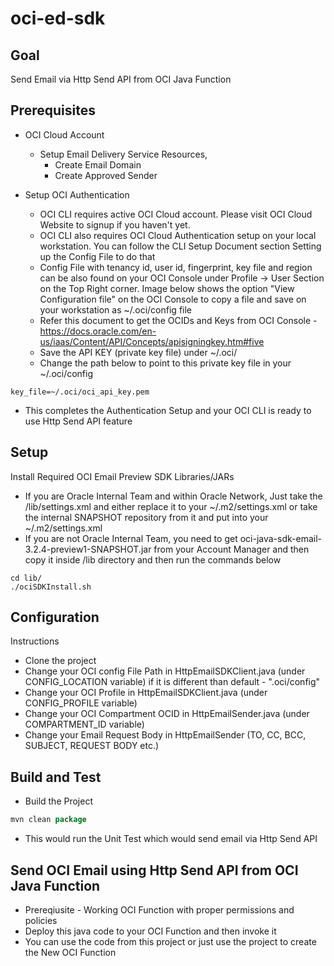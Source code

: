 # oci-ed-sdk

## Goal

Send Email via Http Send API from OCI Java Function

## Prerequisites

- OCI Cloud Account
  - Setup Email Delivery Service Resources,
    - Create Email Domain
    - Create Approved Sender

- Setup OCI Authentication
  - OCI CLI requires active OCI Cloud account. Please visit OCI Cloud Website to signup if you haven't yet.
  - OCI CLI also requires OCI Cloud Authentication setup on your local workstation. You can follow the CLI Setup Document section Setting up the Config File to do that
  - Config File with tenancy id, user id, fingerprint, key file and region can be also found on your OCI Console under Profile → User Section on the Top Right corner. Image below shows the option "View Configuration file" on the OCI Console to copy a file and save on your workstation as ~/.oci/config file
  - Refer this document to get the OCIDs and Keys from OCI Console - https://docs.oracle.com/en-us/iaas/Content/API/Concepts/apisigningkey.htm#five
  - Save the API KEY (private key file) under ~/.oci/
  - Change the path below to point to this private key file in your ~/.oci/config
```shell
key_file=~/.oci/oci_api_key.pem
```
- This completes the Authentication Setup and your OCI CLI is ready to use Http Send API feature


## Setup

Install Required OCI Email Preview SDK Libraries/JARs
- If you are Oracle Internal Team and within Oracle Network, Just take the /lib/settings.xml and either replace it to your ~/.m2/settings.xml or take the internal SNAPSHOT repository from it and put into your ~/.m2/settings.xml
- If you are not Oracle Internal Team, you need to get oci-java-sdk-email-3.2.4-preview1-SNAPSHOT.jar from your Account Manager and then copy it inside /lib directory and then run the commands below

```shell
cd lib/
./ociSDKInstall.sh
```

## Configuration

Instructions
- Clone the project
- Change your OCI config File Path in HttpEmailSDKClient.java (under CONFIG_LOCATION variable) if it is different than default - ".oci/config"
- Change your OCI Profile in HttpEmailSDKClient.java (under CONFIG_PROFILE variable)
- Change your OCI Compartment OCID in HttpEmailSender.java (under COMPARTMENT_ID variable)
- Change your Email Request Body in HttpEmailSender (TO, CC, BCC, SUBJECT, REQUEST BODY etc.)

## Build and Test

- Build the Project
```java
mvn clean package
```
- This would run the Unit Test which would send email via Http Send API

## Send OCI Email using Http Send API from OCI Java Function

- Prereqiusite - Working OCI Function with proper permissions and policies
- Deploy this java code to your OCI Function and then invoke it
- You can use the code from this project or just use the project to create the New OCI Function